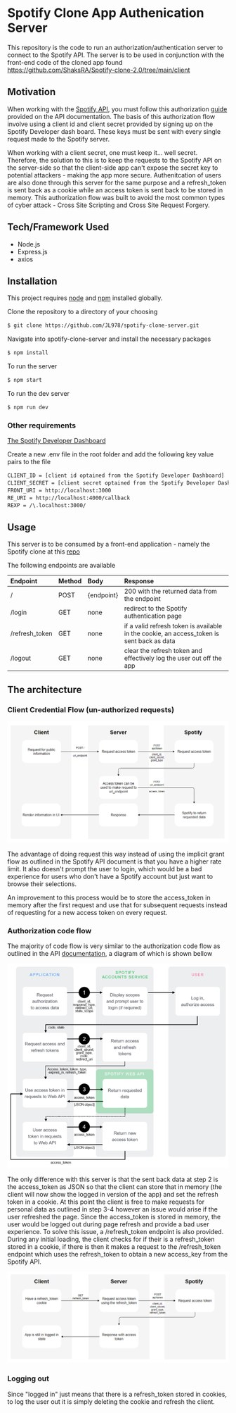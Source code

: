 # Spotify Clone App Authenication Server
This repository is the code to run an authorization/authentication server to connect to the Spotify API. The server is to be used in conjunction with the front-end code of the cloned app found https://github.com/ShaksRA/Spotify-clone-2.0/tree/main/client

## Motivation
When working with the [Spotify API](https://developer.spotify.com/documentation/web-api/), you must follow this authorization [guide](https://developer.spotify.com/documentation/general/guides/authorization-guide/) provided on the API documentation. The basis of this authorization flow involve using a client id and client secret provided by signing up on the Spotify Developer dash board. These keys must be sent with every single request made to the Spotify server. 

When working with a client secret, one must keep it... well secret. Therefore, the solution to this is to keep the requests to the Spotify API on the server-side so that the client-side app can't expose the secret key to potential attackers - making the app more secure. Authenitcation of users are also done through this server for the same purpose and a refresh_token is sent back as a cookie while an access token is sent back to be stored in memory. This authorization flow was built to avoid the most common types of cyber attack - Cross Site Scripting and Cross Site Request Forgery.

## Tech/Framework Used
* Node.js
* Express.js
* axios

## Installation
This project requires [node](http://nodejs.org) and [npm](https://npmjs.com) installed globally. 

Clone the repository to a directory of your choosing

```sh
$ git clone https://github.com/JL978/spotify-clone-server.git
```
Navigate into spotify-clone-server and install the necessary packages

```sh
$ npm install 
```
To run the server

```sh
$ npm start
```
To run the dev server

```sh
$ npm run dev
```

### **Other requirements**
[The Spotify Developer Dashboard](https://developer.spotify.com/dashboard/login)

Create a new .env file in the root folder and add the following key value pairs to the file

```sh
CLIENT_ID = [client id optained from the Spotify Developer Dashboard]
CLIENT_SECRET = [client secret optained from the Spotify Developer Dashboard]
FRONT_URI = http://localhost:3000
RE_URI = http://localhost:4000/callback
REXP = /\.localhost:3000/
```

## Usage

This server is to be consumed by a front-end application - namely the Spotify clone at this [repo](https://github.com/JL978/spotify-clone-client)

The following endpoints are available

|Endpoint|Method|Body|Response|
|:---|:---|:---|:---|
|/|POST|{endpoint}|200 with the returned data from the endpoint|
|/login|GET|none|redirect to the Spotify authentication page|
|/refresh_token|GET|none|if a valid refresh token is available in the cookie, an access_token is sent back as data|
|/logout|GET|none|clear the refresh token and effectively log the user out off the app|

## The architecture
### Client Credential Flow (un-authorized requests)

![client credential flow](demo/unauthed.png)

The advantage of doing request this way instead of using the implicit grant flow as outlined in the Spotify API document is that you have a higher rate limit. It also doesn't prompt the user to login, which would be a bad experience for users who don't have a Spotify account but just want to browse their selections. 

An improvement to this process would be to store the access_token in memory after the first request and use that for subsequent requests instead of requesting for a new access token on every request.

### Authorization code flow 

The majority of code flow is very similar to the authorization code flow as outlined in the API [documentation](https://developer.spotify.com/documentation/general/guides/authorization-guide/), a diagram of which is shown bellow

![spotify authorization flow](demo/spotify-auth.png)

The only difference with this server is that the sent back data at step 2 is the access_token as JSON so that the client can store that in memory (the client will now show the logged in version of the app) and set the refresh token in a cookie. At this point the client is free to make requests for personal data as outlined in step 3-4 however an issue would arise if the user refreshed the page. Since the access_token is stored in memory, the user would be logged out during page refresh and provide a bad user experience. To solve this issue, a /refresh_token endpoint is also provided. During any initial loading, the client checks for if their is a refresh_token stored in a cookie, if there is then it makes a request to the /refresh_token endpoint which uses the refresh_token to obtain a new access_key from the Spotify API. 

![refresh token flow](demo/refresh.png)

### Logging out

Since "logged in" just means that there is a refresh_token stored in cookies, to log the user out it is simply deleting the cookie and refresh the client.
